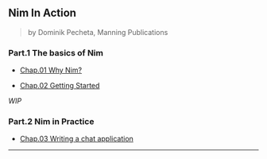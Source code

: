 
## Nim In Action

> by Dominik Pecheta, Manning Publications


### Part.1 The basics of Nim

* [Chap.01 Why Nim?](./part-01.md)

* [Chap.02 Getting Started](./part-01.md)

_WIP_

### Part.2 Nim in Practice

* [Chap.03 Writing a chat application](./chap-03.md)




---
